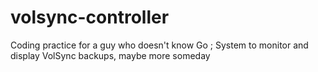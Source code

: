 # volsync-controller
Coding practice for a guy who doesn't know Go ; System to monitor and display VolSync backups, maybe more someday

